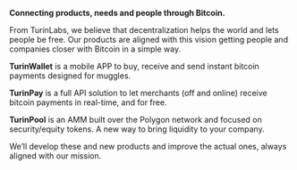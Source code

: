**Connecting products, needs and people through Bitcoin.**

From TurinLabs, we believe that decentralization helps the world and lets people be free. Our products are aligned with this vision getting people and companies closer with Bitcoin in a simple way.

**TurinWallet** is a mobile APP to buy, receive and send instant bitcoin payments designed for muggles.

**TurinPay** is a full API solution to let merchants (off and online) receive bitcoin payments in real-time, and for free.

**TurinPool** is an AMM built over the Polygon network and focused on security/equity tokens. A new way to bring liquidity to your company.

We’ll develop these and new products and improve the actual ones, always aligned with our mission.

